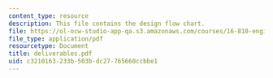 ```yaml
---
content_type: resource
description: This file contains the design flow chart.
file: https://ol-ocw-studio-app-qa.s3.amazonaws.com/courses/16-810-engineering-design-and-rapid-prototyping-january-iap-2005/c3210163233b503bdc27765660ccbbe1_deliverables.pdf
file_type: application/pdf
resourcetype: Document
title: deliverables.pdf
uid: c3210163-233b-503b-dc27-765660ccbbe1
---
```

